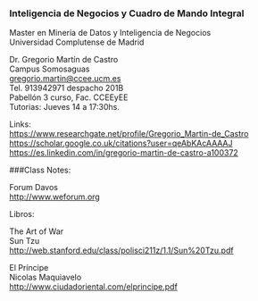 ### Inteligencia de Negocios y Cuadro de Mando Integral
Master en Minería de Datos y Inteligencia de Negocios<BR>
Universidad Complutense de Madrid<BR>


Dr. Gregorio Martín de Castro<BR>
Campus Somosaguas<BR>
gregorio.martin@ccee.ucm.es<BR>
Tel. 913942971
despacho 201B<BR>
Pabellón 3 curso, Fac. CCEEyEE<BR>
Tutorias: Jueves 14 a 17:30hs.<BR>

Links:<BR>
https://www.researchgate.net/profile/Gregorio_Martin-de_Castro<BR>
https://scholar.google.co.uk/citations?user=qeAbKAcAAAAJ<BR>
https://es.linkedin.com/in/gregorio-martin-de-castro-a100372<BR>

###Class Notes:

Forum Davos<BR>
http://www.weforum.org<BR>

Libros:<BR>

The Art of War<BR>
Sun Tzu<BR>
http://web.stanford.edu/class/polisci211z/1.1/Sun%20Tzu.pdf<BR>


El Príncipe<BR>
Nicolas Maquiavelo<BR>
http://www.ciudadoriental.com/elprincipe.pdf<BR>
